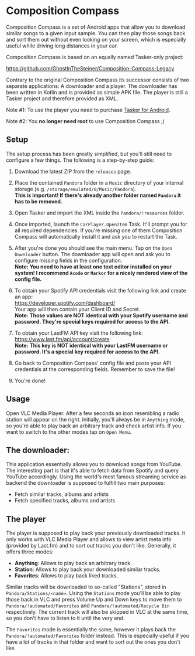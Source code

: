 # Composition Compass

Composition Compass is a set of Android apps that allow you to download similar songs to a given input sample. You can then play those songs back and sort them out without even looking on your screen, which is especially useful while driving long distances in your car.

Composition Compass is based on an equally named Tasker-only project:

https://github.com/GhostInTheSteiner/Composition-Compass-Legacy

Contrary to the original Composition Compass its successor consists of two separate applications: A downloader and a player. The downloader has been written in Kotlin and is provided as simple APK file. The player is still a Tasker project and therefore provided as XML.

Note #1: To use the player you need to purchase [Tasker for Android](https://play.google.com/store/apps/details?id=net.dinglisch.android.taskerm).

Note #2: You **no longer need root** to use Composition Compass ;)


## Setup

The setup process has been greatly simplified, but you'll still need to configure a few things. The following is a step-by-step guide:

1. Download the latest ZIP from the `releases` page.

2. Place the contained `Pandora` folder in a `Music` directory of your internal storage (e.g. `/storage/emulated/0/Music/Pandora`).  
**This is important! If there's already another folder named `Pandora` it has to be removed.**

3. Open Tasker and import the XML inside the `Pandora/!resources` folder.

4. Once imported, launch the `CarPlayer.OpenItem` Task. It'll prompt you for all required dependencies. If you're missing one of them Composition Compass will automatically install it and ask you to restart the Task.

5. After you're done you should see the main menu. Tap on the `Open Downloader` button. The downloader app will open and ask you to configure missing fields in the configuration.  
**Note: You need to have at least one text editor installed on your system! I recommend `Acode` or `Markor` for a nicely rendered view of the config file.**

6. To obtain your Spotify API credentials visit the following link and create an app:  
https://developer.spotify.com/dashboard/  
Your app will then contain your Client ID and Secret.  
**Note: Those values are NOT identical with your Spotify username and password. They're special keys required for access to the API.**

7. To obtain your LastFM API key visit the following link:  
https://www.last.fm/api/account/create  
**Note: This key is NOT identical with your LastFM username or password. It's a special key required for access to the API.**

8. Go back to Composition Compass' config file and paste your API credentials at the corresponding fields. Remember to save the file!

9. You're done!


## Usage

Open VLC Media Player. After a few seconds an icon resembling a radio station will appear on the right. Initially, you'll always be in `Anything` mode, so you're able to play back an arbitrary track and check artist info. If you want to switch to the other modes tap on `Open Menu`.


## The downloader:

This application essentially allows you to download songs from YouTube. The interesting part is that it's able to fetch data from Spotify and query YouTube accordingly. Using the world's most famous streaming service as backend the downloader is supposed to fulfill two main purposes:

- Fetch similar tracks, albums and artists
- Fetch specified tracks, albums and artists

## The player

The player is supposed to play back your previously downloaded tracks. It only works with VLC Media Player and allows to view artist meta info (provided by Last.fm) and to sort out tracks you don't like. Generally, it offers three modes:

- **Anything**: Allows to play back an arbitrary track.
- **Station**: Allows to play back your downloaded similar tracks.
- **Favorites**: Allows to play back liked tracks.

Similar tracks will be downloaded to so-called "Stations", stored in `Pandora/Stations/<name>`. Using the `Stations` mode you'll be able to play those back in VLC and press Volume Up and Down keys to move them to `Pandora/!automated/Favorites` and `Pandora/!automated/Recycle Bin` respectively. The current track will also be skipped in VLC at the same time, so you don't have to listen to it until the very end.

The `Favorites` mode is essentially the same, however it plays back the `Pandora/!automated/Favorites` folder instead. This is especially useful if you have a lot of tracks in that folder and want to sort out the ones you don't like.

